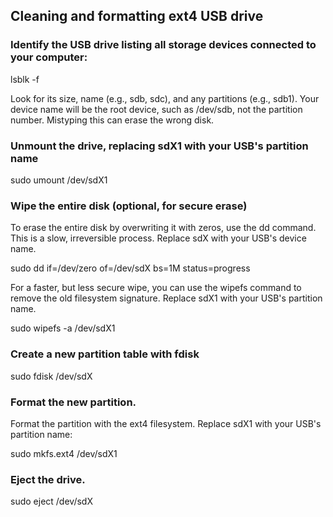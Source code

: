 ## Cleaning and formatting ext4 USB drive

### Identify the USB drive listing all storage devices connected to your computer:

lsblk -f

Look for its size, name (e.g., sdb, sdc), and any partitions (e.g., sdb1). Your device name will be the root device, such as /dev/sdb, not the partition number. Mistyping this can erase the wrong disk.

### Unmount the drive, replacing sdX1 with your USB's partition name

sudo umount /dev/sdX1

### Wipe the entire disk (optional, for secure erase)

To erase the entire disk by overwriting it with zeros, use the dd command. This is a slow, irreversible process. Replace sdX with your USB's device name.

sudo dd if=/dev/zero of=/dev/sdX bs=1M status=progress

For a faster, but less secure wipe, you can use the wipefs command to remove the old filesystem signature. Replace sdX1 with your USB's partition name.

sudo wipefs -a /dev/sdX1

### Create a new partition table with fdisk

sudo fdisk /dev/sdX

### Format the new partition.

Format the partition with the ext4 filesystem. Replace sdX1 with your USB's partition name:

sudo mkfs.ext4 /dev/sdX1

### Eject the drive.

sudo eject /dev/sdX

